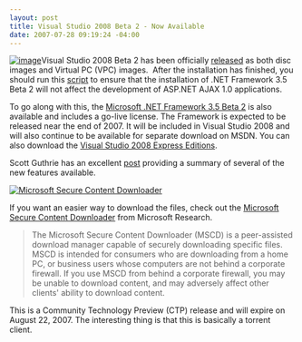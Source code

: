 ```yaml
---
layout: post
title: Visual Studio 2008 Beta 2 - Now Available
date: 2007-07-28 09:19:24 -04:00
---
```


[![image](http://blogs.msdn.com/blogfiles/brada/WindowsLiveWriter/VS2008.NET3.5Silv.NETFuturesandAcropolis_B9B5/image_thumb.png)](http://blogs.msdn.com/blogfiles/brada/WindowsLiveWriter/VS2008.NET3.5Silv.NETFuturesandAcropolis_B9B5/image.png)Visual Studio 2008 Beta 2 has been officially [released](http://msdn2.microsoft.com/en-us/vstudio/aa700831.aspx) as both disc images and Virtual PC (VPC) images.  After the installation has finished, you should run this [script](http://go.microsoft.com/fwlink/?linkid=95792) to ensure that the installation of .NET Framework 3.5 Beta 2 will not affect the development of ASP.NET AJAX 1.0 applications. 

To go along with this, the [Microsoft .NET Framework 3.5 Beta 2](http://go.microsoft.com/?linkid=7171923) is also available and includes a go-live license. The Framework is expected to be released near the end of 2007. It will be included in Visual Studio 2008 and will also continue to be available for separate download on MSDN. You can also download the [Visual Studio 2008 Express Editions](http://msdn2.microsoft.com/en-us/express/future/bb421473.aspx).

Scott Guthrie has an excellent [post](http://weblogs.asp.net/scottgu/archive/2007/07/26/vs-2008-and-net-3-5-beta-2-released.aspx) providing a summary of several of the new features available. 

[![Microsoft Secure Content Downloader](http://blogshare.members.winisp.net/images/AnEasierWaytoDownloadVisualStudio2008Bet_EAE5/MSCD_thumb.png)](http://blogshare.members.winisp.net/images/AnEasierWaytoDownloadVisualStudio2008Bet_EAE5/MSCD.png)

If you want an easier way to download the files, check out the [Microsoft Secure Content Downloader](http://www.microsoft.com/downloads/details.aspx?FamilyID=9a927cf6-16e4-4e21-9608-77f06d2156bb) from Microsoft Research. 

> The Microsoft Secure Content Downloader (MSCD) is a peer-assisted download manager capable of securely downloading specific files. MSCD is intended for consumers who are downloading from a home PC, or business users whose computers are not behind a corporate firewall. If you use MSCD from behind a corporate firewall, you may be unable to download content, and may adversely affect other clients' ability to download content.

This is a Community Technology Preview (CTP) release and will expire on August 22, 2007. The interesting thing is that this is basically a torrent client.
